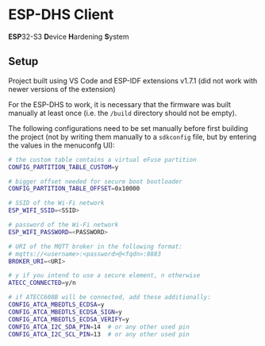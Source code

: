 # ESP-DHS Client

**ESP**32-S3 **D**evice **H**ardening **S**ystem

## Setup

Project built using VS Code and ESP-IDF extensions v1.7.1 (did not work with newer versions of the extension)

For the ESP-DHS to work, it is necessary that the firmware was built manually at least once (i.e. the `/build` directory should not be empty).

The following configurations need to be set manually before first building the project (not by writing them manually to a `sdkconfig` file, but by entering the values in the menuconfg UI):

```bash
# the custom table contains a virtual eFuse partition
CONFIG_PARTITION_TABLE_CUSTOM=y

# bigger offset needed for secure boot bootloader
CONFIG_PARTITION_TABLE_OFFSET=0x10000

# SSID of the Wi-Fi network
ESP_WIFI_SSID=<SSID>

# password of the Wi-Fi network
ESP_WIFI_PASSWORD=<PASSWORD>

# URI of the MQTT broker in the following format:
# mqtts://<username>:<password>@<fqdn>:8883
BROKER_URI=<URI>

# y if you intend to use a secure element, n otherwise
ATECC_CONNECTED=y/n

# if ATECC608B will be connected, add these additionally:
CONFIG_ATCA_MBEDTLS_ECDSA=y
CONFIG_ATCA_MBEDTLS_ECDSA_SIGN=y
CONFIG_ATCA_MBEDTLS_ECDSA_VERIFY=y
CONFIG_ATCA_I2C_SDA_PIN=14  # or any other used pin
CONFIG_ATCA_I2C_SCL_PIN=13  # or any other used pin
```
